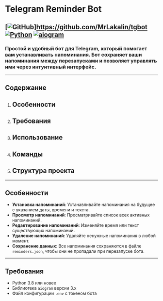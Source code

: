 # Telegram Reminder Bot

## [![GitHub](https://img.shields.io/badge/GitHub-Repo-blue.svg)]https://github.com/MrLakalin/tgbot [![Python](https://img.shields.io/badge/Python-3.8+-blue.svg)](https://www.python.org/) [![aiogram](https://img.shields.io/badge/aiogram-3.x-green.svg)](https://docs.aiogram.dev/)

### Простой и удобный бот для Telegram, который помогает вам устанавливать напоминания. Бот сохраняет ваши напоминания между перезапусками и позволяет управлять ими через интуитивный интерфейс.

---

## Содержание

1. ## Особенности
2. ## Требования
3. ## Использование
4. ## Команды
5. ## Структура проекта

---

## Особенности

- **Установка напоминаний**: Устанавливайте напоминания на будущее с указанием даты, времени и текста.
- **Просмотр напоминаний**: Просматривайте список всех активных напоминаний.
- **Редактирование напоминаний**: Изменяйте время или текст существующих напоминаний.
- **Удаление напоминаний**: Удаляйте ненужные напоминания в любой момент.
- **Сохранение данных**: Все напоминания сохраняются в файле `reminders.json`, чтобы они не пропадали при перезапуске бота.

---

## Требования

- Python 3.8 или новее
- Библиотека `aiogram` версии 3.x
- Файл конфигурации `.env` с токеном бота

